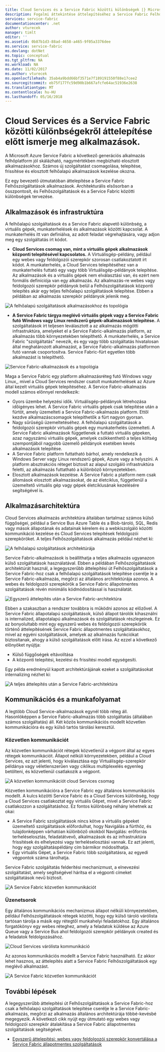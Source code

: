 ```yaml
---
title: Cloud Services és a Service Fabric közötti különbségek |} Microsoft Docs
description: Fogalmi áttekintése áttelepítéséhez a Service Fabric Felhőszolgáltatások alkalmazások.
services: service-fabric
documentationcenter: .net
author: vturecek
manager: timlt
editor: ''
ms.assetid: 0b87b1d3-88ad-4658-a465-9f05a3376dee
ms.service: service-fabric
ms.devlang: dotNet
ms.topic: conceptual
ms.tgt_pltfrm: NA
ms.workload: NA
ms.date: 11/02/2017
ms.author: vturecek
ms.openlocfilehash: 35ab4a9bdd66bf3571e7f189191550f88e17cee2
ms.sourcegitcommit: eb75f177fc59d90b1b667afcfe64ac51936e2638
ms.translationtype: MT
ms.contentlocale: hu-HU
ms.lasthandoff: 05/16/2018
---
```

# <a name="learn-about-the-differences-between-cloud-services-and-service-fabric-before-migrating-applications"></a>Cloud Services és a Service Fabric közötti különbségekről áttelepítése előtt ismerje meg alkalmazások.
A Microsoft Azure Service Fabric a következő generációs alkalmazás felhőplatform jól skálázható, nagymértékben megbízható elosztott alkalmazásokhoz. Számos új szolgáltatást csomagolása, telepítése, frissítése és elosztott felhőalapú alkalmazások kezelése okozna. 

Ez egy bevezető útmutatóban áttelepítése a Service Fabric Felhőszolgáltatások alkalmazások. Architekturális elsősorban a összpontosít, és Felhőszolgáltatások és a Service Fabric közötti különbségek tervezése.

## <a name="applications-and-infrastructure"></a>Alkalmazások és infrastruktúra
A felhőalapú szolgáltatások és a Service Fabric alapvető különbség, a virtuális gépek, munkaterhelések és alkalmazások közötti kapcsolat. A munkaterhelés itt van definiálva, az adott feladat végrehajtására, vagy adjon meg egy szolgáltatás írt kódot.

* **Cloud Services csomag van, mint a virtuális gépek alkalmazások központi telepítésével kapcsolatos.** A Virtuálisgép-példány, például egy webes vagy feldolgozói szerepkör szorosan csatlakoztatott írt kódot. A munkaterhelés, a Cloud Services telepítéséhez van a munkaterhelés futtató egy vagy több Virtuálisgép-példányok telepítése. Az alkalmazások és a virtuális gépek nem elválasztási van, és ezért nem formális definíciója van egy alkalmazás. Az alkalmazás-re webes vagy feldolgozói szerepkör példányok belül a Felhőszolgáltatások központi telepítés akár egy teljes felhőalapú szolgáltatások telepítése. Ebben a példában az alkalmazás szerepkör példányok jelenik meg.

![A felhőalapú szolgáltatások alkalmazásokhoz és topológia][1]

* **A Service Fabric tárgya meglévő virtuális gépek vagy a Service Fabric futó Windows vagy Linux rendszerű gépek-alkalmazások telepítése.** A szolgáltatások írt teljesen leválasztott a az alkalmazás mögötti infrastruktúra, amelyeket el a Service Fabric-alkalmazás platform, az alkalmazás több környezetekben telepíthető. A munkaterhelés, a Service Fabric "szolgáltatás" nevezik, és egy vagy több szolgáltatás hivatalosan által meghatározott alkalmazást, a Service Fabric-alkalmazás platformon futó vannak csoportosítva. Service Fabric-fürt egyetlen több alkalmazást is telepíthető.

![Service Fabric-alkalmazások és a topológia][2]

Maga a Service Fabric egy platform alkalmazásréteg futó Windows vagy Linux,, mivel a Cloud Services rendszer csatolt munkaterhelések az Azure által kezelt virtuális gépek telepítéséhez.
A Service Fabric-alkalmazás modell számos előnnyel rendelkezik:

* Gyors üzembe helyezési idők. Virtuálisgép-példányok létrehozása időigényes lehet. A Service Fabric virtuális gépek csak telepítése után a fürtöt, amely üzemelteti a Service Fabric-alkalmazás platform. Ettől kezdve alkalmazáscsomagok telepíthetők a fürt nagyon gyorsan.
* Nagy sűrűségű üzemeltetéséhez. A felhőalapú szolgáltatások a feldolgozói szerepkör virtuális gépek egy munkaterhelés üzemelteti. A Service Fabric alkalmazások függetlenek a futtató virtuális gépeken, azaz nagyszámú virtuális gépek, amelyek csökkenthető a teljes költség szempontjából nagyobb üzemelő példányok esetében kevés alkalmazások telepítése.
* A Service Fabric platform futtatható bárhol, amely rendelkezik a Windows Server vagy Linux rendszerű gépek, Azure vagy a helyszíni. A platform absztrakciós réteget biztosít az alapul szolgáló infrastruktúra feletti, az alkalmazás futtatható a különböző környezetekben. 
* Elosztott alkalmazások kezelése. A Service Fabric a platform nem csak állomások elosztott alkalmazásokat, de az életciklus, függetlenül a üzemeltető virtuális gép vagy gépek életciklusának kezelésére segítségével is.

## <a name="application-architecture"></a>Alkalmazásarchitektúra
Cloud Services alkalmazás architektúra általában tartalmaz számos külső függőségei, például a Service Bus Azure Table és a Blob-tároló, SQL, Redis vagy mások állapotának és adatainak kérelem és a webkiszolgáló közötti kommunikáció kezelése és Cloud Services telepítések feldolgozói szerepköröket. A teljes Felhőszolgáltatások alkalmazás például nézhet ki:  

![A felhőalapú szolgáltatások architektúrája][9]

Service Fabric-alkalmazások is beállíthatja a teljes alkalmazás ugyanazon külső szolgáltatások használatával. Ebben a példában Felhőszolgáltatások architektúrát használ, a legegyszerűbb áttelepítési út Felhőszolgáltatások a Service Fabric-hoz csak a felhőalapú szolgáltatások telepítése cserélje le a Service Fabric-alkalmazás, megőrzi az általános architektúrája azonos. A webes és feldolgozói szerepkörök a Service Fabric állapotmentes szolgáltatások révén minimális kódmódosítással is használatát.

![Egyszerű áttelepítés után a Service Fabric-architektúra][10]

Ebben a szakaszban a rendszer továbbra is működni azonos az előzővel. A Service Fabric állapotalapú szolgáltatások, külső állapot tárolók kihasználni is internalized, állapotalapú alkalmazások és szolgáltatások részlegeinek. Ez az bonyolultabb mint egy egyszerű webes és feldolgozói szerepkörök történő áttelepítésének Service Fabric állapotmentes szolgáltatásokhoz, mivel az egyéni szolgáltatások, amelyek az alkalmazás funkciókat biztosítanak, ahogy a külső szolgáltatások előtt írása. Az ezzel a következő előnyöket nyújtja: 

* Külső függőségek eltávolítása 
* A központi telepítési, kezelési és frissítési modell egységesíti. 

Egy példa eredményül kapott architektúrájának ezeket a szolgáltatásokat internalizing nézhet ki:

![A teljes áttelepítés után a Service Fabric-architektúra][11]

## <a name="communication-and-workflow"></a>Kommunikációs és a munkafolyamat
A legtöbb Cloud Service-alkalmazások egynél több réteg áll. Hasonlóképpen a Service Fabric-alkalmazás több szolgáltatás (általában számos szolgáltatás) áll. Két közös kommunikációs modellt közvetlen kommunikációra és egy külső tartós tárolási keresztül.

### <a name="direct-communication"></a>Közvetlen kommunikációt
Az közvetlen kommunikációt rétegek közvetlenül a végpont által az egyes rétegek kommunikációt. Állapot nélküli környezetekben, például a Cloud Services, ez azt jelenti, hogy kiválasztása egy Virtuálisgép-szerepkör példánya vagy véletlenszerűen vagy ciklikus multiplexelés egyenleg betölteni, és közvetlenül csatlakozik a végpont.

![A közvetlen kommunikációt cloud Services csomag][5]

 Közvetlen kommunikációra a Service Fabric egy általános kommunikációs modellt. A kulcs közötti Service Fabric és a Cloud Services különbség, hogy a Cloud Services csatlakoztat egy virtuális Gépet, mivel a Service Fabric csatlakozzon a szolgáltatáshoz. Ez fontos különbség néhány lehetnek az okai:

* A Service Fabric szolgáltatások nincs kötve a virtuális gépeket üzemeltető szolgáltatások előfordulhat, hogy Navigálás a fürthöz, és tulajdonképpen várhatóan különböző okokból Navigálás: erőforrás terheléselosztás, feladatátvevő, alkalmazások és az infrastruktúra frissítések és elhelyezési vagy terheléselosztási vannak. Ez azt jelenti, hogy egy szolgáltatáspéldány cím bármikor módosíthatja. 
* Egy virtuális Gépet, a Service Fabric több szolgáltatásra, az egyedi végpontok száma tárolhatja.

Service Fabric szolgáltatás felderítési mechanizmust, a elnevezési szolgáltatást, amely segítségével hárítsa el a végponti címeket szolgáltatások nevű biztosít. 

![A Service Fabric közvetlen kommunikációt][6]

### <a name="queues"></a>Üzenetsorok
Egy általános kommunikációs mechanizmus állapot nélküli környezetekben, például Felhőszolgáltatások rétegek közötti, hogy egy külső tároló várólista tartósan tárolja a másik egy rétegtől munkahelyi feladatokhoz. Egy általános forgatókönyv egy webes réteghez, amely a feladatok küldése az Azure Queue vagy a Service Bus ahol feldolgozói szerepkör példányok created és a feladatok feldolgozásához.

![Cloud Services várólista kommunikáció][7]

Az azonos kommunikációs modellt a Service Fabric használható. Ez akkor lehet hasznos, az áttelepítés alatt a Service Fabric Felhőszolgáltatások egy meglévő alkalmazást. 

![A Service Fabric közvetlen kommunikációt][8]

## <a name="next-steps"></a>További lépések
A legegyszerűbb áttelepítési út Felhőszolgáltatások a Service Fabric-hoz csak a felhőalapú szolgáltatások telepítése cserélje le a Service Fabric-alkalmazás, megőrzi az alkalmazás általános architektúrája többé-kevésbé megegyezik. A következő cikk nyújt egy útmutató egy webes vagy feldolgozói szerepkör átalakítása a Service Fabric állapotmentes szolgáltatások segítségével.

* [Egyszerű áttelepítési: webes vagy feldolgozói szerepkör konvertálása a Service Fabric állapotmentes szolgáltatások](service-fabric-cloud-services-migration-worker-role-stateless-service.md)

<!--Image references-->
[1]: ./media/service-fabric-cloud-services-migration-differences/topology-cloud-services.png
[2]: ./media/service-fabric-cloud-services-migration-differences/topology-service-fabric.png
[5]: ./media/service-fabric-cloud-services-migration-differences/cloud-service-communication-direct.png
[6]: ./media/service-fabric-cloud-services-migration-differences/service-fabric-communication-direct.png
[7]: ./media/service-fabric-cloud-services-migration-differences/cloud-service-communication-queues.png
[8]: ./media/service-fabric-cloud-services-migration-differences/service-fabric-communication-queues.png
[9]: ./media/service-fabric-cloud-services-migration-differences/cloud-services-architecture.png
[10]: ./media/service-fabric-cloud-services-migration-differences/service-fabric-architecture-simple.png
[11]: ./media/service-fabric-cloud-services-migration-differences/service-fabric-architecture-full.png
